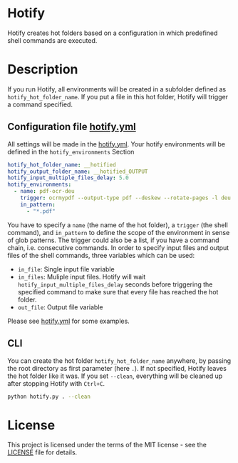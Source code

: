 # Hotify
Hotify creates hot folders based on a configuration in which predefined shell commands are executed.

# Description
If you run Hotify, all environments will be created in a subfolder defined as `hotify_hot_folder_name`. If you put a file in this hot folder, Hotify will trigger a command specified.

## Configuration file [hotify.yml](hotify.yml)
All settings will be made in the [hotify.yml](hotify.yml). Your hotify environments will be defined in the `hotify_environments` Section
```yml
hotify_hot_folder_name: __hotified
hotify_output_folder_name: __hotified_OUTPUT
hotify_input_multiple_files_delay: 5.0
hotify_environments:
  - name: pdf-ocr-deu
    trigger: ocrmypdf --output-type pdf --deskew --rotate-pages -l deu "{in_file}" "{out_file}"
    in_pattern:
      - "*.pdf"
```
You have to specify a `name` (the name of the hot folder), a `trigger` (the shell command), and `in_pattern` to define the scope of the environment in sense of glob patterns. The trigger could also be a list, if you have a command chain, i.e. consecutive commands. In order to specify input files and output files of the shell commands, three variables which can be used:
* `in_file`: Single input file variable
* `in_files`: Muliple input files. Hotify will wait `hotify_input_multiple_files_delay` seconds before triggering the specified command to make sure that every file has reached the hot folder.
* `out_file`: Output file variable

Please see [hotify.yml](hotify.yml) for some examples.

## CLI
You can create the hot folder `hotify_hot_folder_name` anywhere, by passing the root directory as first parameter (here `.`).
If not specified, Hotify leaves the hot folder like it was. If you set `--clean`, everything will be cleaned up after stopping Hotify with `Ctrl+C`.
```bash
python hotify.py . --clean
```

# License
This project is licensed under the terms of the MIT license - see the [LICENSE](LICENSE) file for details.
